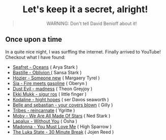 <html lang="en">

<head>
    <meta charset="UTF-8">
    <meta name="viewport" content="width=device-width, initial-scale=1.0">
    <meta http-equiv="X-UA-Compatible" content="ie=edge">
</head>

<body>
    <center>
        <h1 align="center"> Let's keep it a secret, alright! </h1>
        <blockquote>
            <p align="center">
                <bold>WARNING</bold>: Don't tell David Benioff about it!
            </p>
        </blockquote>
    </center>
    <h2> Once upon a time </h2>
    In a quite nice night, I was surffing the internet. Finally arrived to YouTube! <br>
    Checkout what I have found:
    <ul>
        <li> <a href="http://bit.ly/Seafret-Oceans-Arya"> Seafret - Oceans</a> ( Arya Stark ) </li>
        <li> <a href="http://bit.ly/Bastille-Oblivion-Sansa"> Bastille - Oblivion </a> ( Sansa Stark )</li>
        <li> <a href="http://bit.ly/Hozier-Someone-new-Margaery"> Hozier - Someone new</a> ( Margaery Tyrel ) </li>
        <li> <a href="http://bit.ly/sia-fire-meets-gasoline-oberyn"> Sia - Fire meets gasoline</a> ( Oberyn )</li>
        <li> <a href="http://bit.ly/dust-evil-madness-theon"> Dust Evil - madness</a> ( Theon Greyjoy )</li>
        <li> <a href="http://bit.ly/ekki-mukk-sigur-ros-little-finger"> Ekki Mukk - sigur ros</a> ( little finger )
        </li>
        <li> <a href="http://bit.ly/kodaline-hight-hopes-ser-davos"> Kodaline - hight hopes</a> ( ser Davos seaworth
            )</li>
        <li> <a href="http://bit.ly/belle-and-sebastian-your-covers-blown-gilly"> Belle and sebastian - your covers
                blown</a> ( Gilly )</li>
        <li> <a href="http://bit.ly/tribes-reincarnate-ygritte"> Tribes - reincarnate</a> ( Ygritte )</li>
        <li> <a href="http://bit.ly/moby-we-are-all-made-of-stars-ned-stark"> Moby - We Are All Made Of Stars</a> (
            Ned
            Stark )</li>
        <li> <a href="bit.ly/lapalux-without-you-osha"> Lapalux - Without You</a> ( Osha )</li>
        <li> <a href="bit.ly/madonna-you-must-love-me-high-sparrow"> Madonna - You Must Love Me</a> ( High Sparrow )
        </li>
        <li> <a href="bit.ly/the-luka-state-30-minute-break-jojen-reed"> The Luka State - 30 Minute Break</a> (
            Jojen Reed )
        </li>
    </ul>

</body>

</html>
